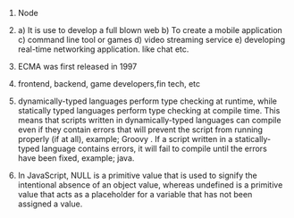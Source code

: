 1. Node

2. a) It is use to develop a full blown web
   b) To create a mobile application
   c) command line tool or games
   d) video streaming service
   e) developing real-time networking application. like chat etc.
3. ECMA was first released in 1997

4. frontend, backend, game developers,fin tech, etc

5. dynamically-typed languages perform type checking at runtime, while statically typed languages perform type checking at compile time. This means that scripts written in dynamically-typed languages can compile even if they contain errors that will prevent the script from running properly (if at all), example; Groovy . If a script written in a statically-typed language contains errors, it will fail to compile until the errors have been fixed, example; java.

6. In JavaScript, NULL is a primitive value that is used to signify the intentional absence of an object value, whereas undefined is a primitive value that acts as a placeholder for a variable that has not been assigned a value.
